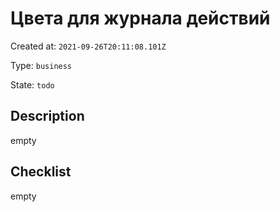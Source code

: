 # Цвета для журнала действий

Created at: `2021-09-26T20:11:08.101Z`

Type: `business`

State: `todo`

## Description
empty

## Checklist
empty

